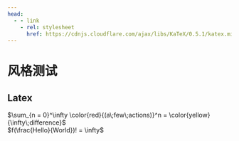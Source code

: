 ```yaml
---
head:
  - - link
    - rel: stylesheet
      href: https://cdnjs.cloudflare.com/ajax/libs/KaTeX/0.5.1/katex.min.css
---
```


# 风格测试

## Latex

$\sum_{n = 0}^\infty \color{red}{(a\;few\;actions)}^n = \color{yellow}{\infty\;difference}$<br>
$f(\frac{Hello}{World})! = \infty$
